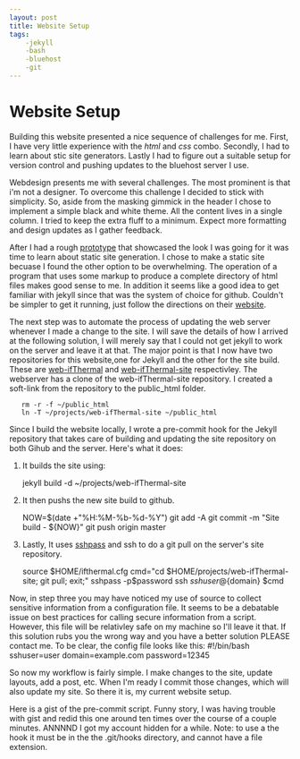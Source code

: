 ```yaml
---
layout: post
title: Website Setup
tags:
    -jekyll
    -bash
    -bluehost
    -git
---
```


Website Setup
=============

Building this website presented a nice sequence of challenges for me. First, I have very little experience with the *html* and *css* combo. Secondly, I had to learn about stic site generators. Lastly I had to figure out a suitable setup for version control and pushing updates to the bluehost server I use. 

Webdesign presents me with several challenges. The most prominent is that i'm not a designer. To overcome this challenge I decided to stick with simplicity. So, aside from the masking gimmick in the header I chose to implement a simple black and white theme. All the content lives in a single column. I tried to keep the extra fluff to a minimum. Expect more formatting and design updates as I gather feedback.

After I had a rough [prototype](https://github.com/ThermalSpan/web-experiments) that showcased the look I was going for it was time to learn about static site generation. I chose to make a static site becuase I found the other option to be overwhelming. The operation of a program that uses some markup to produce a complete directory of html files makes good sense to me. In addition it seems like a good idea to get familiar with jekyll since that was the system of choice for github. Couldn't be simpler to get it running, just follow the directions on their [website](http://jekyllrb.com).

The next step was to automate the process of updating the web server whenever I made a change to the site. I will save the details of how I arrived at the following solution, I will merely say that I could not get jekyll to work on the server and leave it at that. The major point is that I now have two repositories for this website,one for Jekyll and the other for the site build. These are [web-ifThermal](https://github.com/ThermalSpan/web-ifThermal) and [web-ifThermal-site](https://github.com/ThermalSpan/web-ifThermal-site) respectivley. The webserver has a clone of the web-ifThermal-site repository. I created a soft-link from the repository to the public_html folder.

       rm -r -f ~/public_html
       ln -T ~/projects/web-ifThermal-site ~/public_html

Since I build the website locally, I wrote a pre-commit hook for the Jekyll repository that takes care of building and updating the site repository on both Gihub and the server. Here's what it does:

1) It builds the site using:

    jekyll build -d ~/projects/web-ifThermal-site

2) It then pushs the new site build to github.
    
    NOW=$(date +"%H:%M-%b-%d-%Y")
    git add -A
    git commit -m "Site build - ${NOW}"
    git push origin master

3) Lastly, It uses [sshpass](http://sshpass.sourceforge.net) and ssh to do a git pull on the server's site repository. 

    source $HOME/ifthermal.cfg
    cmd="cd $HOME/projects/web-ifThermal-site; git pull;  exit;"
    sshpass -p$password ssh ${sshuser}@${domain} $cmd

Now, in step three you may have noticed my use of source to collect sensitive information from a configuration file. It seems to be a debatable issue on best practices for calling secure information from a script. However, this file will be relativley safe on my machine so I'll leave it that. If this solution rubs you the wrong way and you have a better solution PLEASE contact me. To be clear, the config file looks like this:
    #!/bin/bash
    sshuser=user
    domain=example.com
    password=12345

So now my workflow is fairly simple. I make changes to the site, update layouts, add a post, etc. When I'm ready I commit those changes, which will also update my site. So there it is, my current website setup. 

Here is a gist of the pre-commit script. Funny story, I was having trouble with gist and redid this one around ten times over the course of a couple minutes. ANNNND I got my account hidden for a while. Note: to use a the hook it must be in the the .git/hooks directory, and cannot have a file extension. 

<script src="https://gist.github.com/ThermalSpan/2d82e99cca87be958b08.js"></script>


